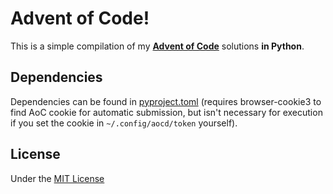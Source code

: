 # Advent of Code!

This is a simple compilation of my [**Advent of Code**](https://adventofcode.com) solutions **in Python**.

## Dependencies

Dependencies can be found in [pyproject.toml](./pyproject.toml) (requires browser-cookie3 to find AoC cookie for automatic submission, but isn't necessary for execution if you set the  cookie in ```~/.config/aocd/token``` yourself).

## License

Under the [MIT License](https://choosealicense.com/licenses/mit)
